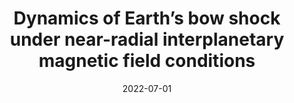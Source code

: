 ---
title: " Dynamics of Earth’s bow shock under near-radial interplanetary magnetic field conditions"
collection: publications
permalink: /publication/2022-pollock
date: 2022-07-01
venue: 'Physics of Plasmas'
paperurl: 'http://savvasraptis.github.io/publications'
link: 'http://savvasraptis.github.io/publications'
citation: 'Pollock, C., Chen, L-J., Schwartz, S., Wang, S., Avanov, L. A., Burch, J. L., Gershman, D. J., Giles, B. L., <b>Raptis, S.</b>, \& Russell, C. T. (2022). Dynamics of Earth’s bow shock under near-radial interplanetary magnetic field conditions.}{ Physics of Plasmas, <b>(Under Review)</b>)'
---